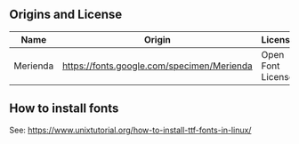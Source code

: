 ## Origins and License

| Name			| Origin										| License			|
| ---			| ---											| ---				|
| Merienda		| https://fonts.google.com/specimen/Merienda	| Open Font License	|

## How to install fonts

See: https://www.unixtutorial.org/how-to-install-ttf-fonts-in-linux/






